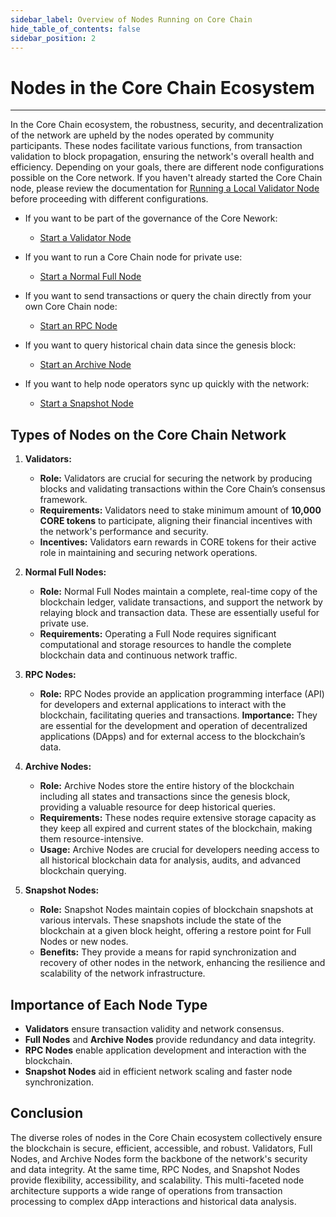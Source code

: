```yaml
---
sidebar_label: Overview of Nodes Running on Core Chain
hide_table_of_contents: false
sidebar_position: 2
---
```


# Nodes in the Core Chain Ecosystem

---

In the Core Chain ecosystem, the robustness, security, and decentralization of the network are upheld by the nodes operated by community participants. These nodes facilitate various functions, from transaction validation to block propagation, ensuring the network's overall health and efficiency. Depending on your goals, there are different node configurations possible on the Core network. If you haven't already started the Core Chain node, please review the documentation for [Running a Local Validator Node](./validator/running-validator.md) before proceeding with different configurations.

- If you want to be part of the governance of the Core Nework:

  - [Start a Validator Node](./config/validator-node-config.md)

- If you want to run a Core Chain node for private use:
  - [Start a Normal Full Node](./Full-Node/on-mainnet.md)

- If you want to send transactions or query the chain directly from your own Core Chain node:

  - [Start an RPC Node](./config/rpc-node-config.md)

- If you want to query historical chain data since the genesis block:

  - [Start an Archive Node](./config/archive-node-config.md)

- If you want to help node operators sync up quickly with the network:

  - [Start a Snapshot Node](./config/snapshot-node-config.md)

## Types of Nodes on the Core Chain Network

1. **Validators:**
   - **Role:** Validators are crucial for securing the network by producing blocks and validating transactions within the Core Chain’s consensus framework.
   - **Requirements:** Validators need to stake minimum amount of **10,000 CORE tokens** to participate, aligning their financial incentives with the network's performance and security.
   - **Incentives:** Validators earn rewards in CORE tokens for their active role in maintaining and securing network operations.

2. **Normal Full Nodes:**
   - **Role:** Normal Full Nodes maintain a complete, real-time copy of the blockchain ledger, validate transactions, and support the network by relaying block and transaction data. These are essentially useful for private use.
   - **Requirements:** Operating a Full Node requires significant computational and storage resources to handle the complete blockchain data and continuous network traffic.

3. **RPC Nodes:**
   - **Role:** RPC Nodes provide an application programming interface (API) for developers and external applications to interact with the blockchain, facilitating queries and transactions.
     **Importance:** They are essential for the development and operation of decentralized applications (DApps) and for external access to the blockchain’s data.

4. **Archive Nodes:**
   - **Role:** Archive Nodes store the entire history of the blockchain including all states and transactions since the genesis block, providing a valuable resource for deep historical queries.
   - **Requirements:** These nodes require extensive storage capacity as they keep all expired and current states of the blockchain, making them resource-intensive.
   - **Usage:** Archive Nodes are crucial for developers needing access to all historical blockchain data for analysis, audits, and advanced blockchain querying.

5. **Snapshot Nodes:**
   - **Role:** Snapshot Nodes maintain copies of blockchain snapshots at various intervals. These snapshots include the state of the blockchain at a given block height, offering a restore point for Full Nodes or new nodes.
   - **Benefits:** They provide a means for rapid synchronization and recovery of other nodes in the network, enhancing the resilience and scalability of the network infrastructure.

## Importance of Each Node Type

- **Validators** ensure transaction validity and network consensus.
- **Full Nodes** and **Archive Nodes** provide redundancy and data integrity.
- **RPC Nodes** enable application development and interaction with the blockchain.
- **Snapshot Nodes** aid in efficient network scaling and faster node synchronization.

## Conclusion

The diverse roles of nodes in the Core Chain ecosystem collectively ensure the blockchain is secure, efficient, accessible, and robust. Validators, Full Nodes, and Archive Nodes form the backbone of the network's security and data integrity. At the same time, RPC Nodes, and Snapshot Nodes provide flexibility, accessibility, and scalability. This multi-faceted node architecture supports a wide range of operations from transaction processing to complex dApp interactions and historical data analysis.
